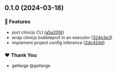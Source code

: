 ## 0.1.0 (2024-03-18)


### 🚀 Features

- port clinicjs CLI ([a5a20f4](https://github.com/getlarge/nx-clinicjs/commit/a5a20f4))
- wrap clinicjs bubbleprof in an executor ([324e3e3](https://github.com/getlarge/nx-clinicjs/commit/324e3e3))
- implement project config inference ([2dc42dd](https://github.com/getlarge/nx-clinicjs/commit/2dc42dd))

### ❤️  Thank You

- getlarge @getlarge
